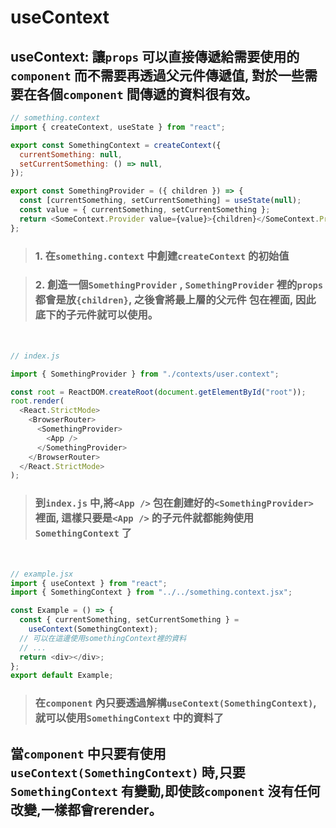 # useContext

## useContext: 讓`props` 可以直接傳遞給需要使用的`component` 而不需要再透過父元件傳遞值, 對於一些需要在各個`component` 間傳遞的資料很有效。

```js
// something.context
import { createContext, useState } from "react";

export const SomethingContext = createContext({
  currentSomething: null,
  setCurrentSomething: () => null,
});

export const SomethingProvider = ({ children }) => {
  const [currentSomething, setCurrentSomething] = useState(null);
  const value = { currentSomething, setCurrentSomething };
  return <SomeContext.Provider value={value}>{children}</SomeContext.Provider>;
};
```

> ### 1. 在`something.context` 中創建`createContext` 的初始值

> ### 2. 創造一個`SomethingProvider` , `SomethingProvider` 裡的`props` 都會是放`{children}`, 之後會將最上層的**父元件** 包在裡面, 因此底下的**子元件**就可以使用。

<br>

```js
// index.js

import { SomethingProvider } from "./contexts/user.context";

const root = ReactDOM.createRoot(document.getElementById("root"));
root.render(
  <React.StrictMode>
    <BrowserRouter>
      <SomethingProvider>
        <App />
      </SomethingProvider>
    </BrowserRouter>
  </React.StrictMode>
);
```

> ### 到`index.js` 中,將`<App />` 包在創建好的`<SomethingProvider>` 裡面, 這樣只要是`<App />` 的**子元件**就都能夠使用`SomethingContext` 了

  <br>

```js
// example.jsx
import { useContext } from "react";
import { SomethingContext } from "../../something.context.jsx";

const Example = () => {
  const { currentSomething, setCurrentSomething } =
    useContext(SomethingContext);
  // 可以在這邊使用somethingContext裡的資料
  // ...
  return <div></div>;
};
export default Example;
```

> ### 在`component` 內只要透過解構`useContext(SomethingContext)`, 就可以使用`SomethingContext` 中的資料了

## 當`component` 中只要有使用`useContext(SomethingContext)` 時,只要`SomethingContext` 有變動,即使該`component` 沒有任何改變,一樣都會**rerender**。
